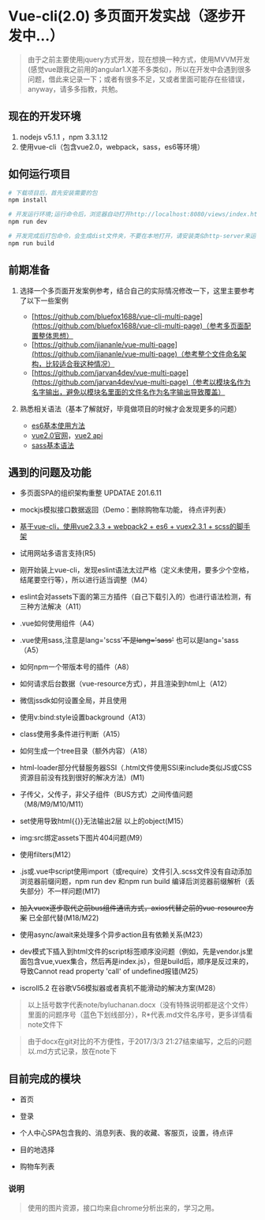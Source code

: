# Vue-cli(2.0) 多页面开发实战（逐步开发中...）

> 由于之前主要使用jquery方式开发，现在想换一种方式，使用MVVM开发(感觉vue跟我之前用的angular1.X差不多类似)，所以在开发中会遇到很多问题，借此来记录一下；或者有很多不足，又或者里面可能存在些错误，anyway，请多多指教，共勉。

## 现在的开发环境  ##

1. nodejs v5.1.1 ，npm 3.3.1.12
2. 使用vue-cli（包含vue2.0，webpack，sass，es6等环境）

## 如何运行项目 ##

``` bash
# 下载项目后，首先安装需要的包
npm install

# 开发运行环境;运行命令后，浏览器自动打开http://localhost:8080/views/index.html
npm run dev

# 开发完成后打包命令，会生成dist文件夹，不要在本地打开，请安装类似http-server来运行(dist后js/css／api路径会指向我的github，可以在config／index.js下修改assetsPublicPath)
npm run build

```

## 前期准备 ##

1. 选择一个多页面开发案例参考，结合自己的实际情况修改一下，这里主要参考了以下一些案例
	- [https://github.com/bluefox1688/vue-cli-multi-page](https://github.com/bluefox1688/vue-cli-multi-page)（参考多页面配置整体思想）
	- [https://github.com/jiananle/vue-multi-page](https://github.com/jiananle/vue-multi-page)（参考整个文件命名架构，比较适合我这种情况）
	- [https://github.com/jarvan4dev/vue-multi-page](https://github.com/jarvan4dev/vue-multi-page)（参考以模块名作为名字输出，避免以模块名里面的文件名作为名字输出导致覆盖）

2. 熟悉相关语法（基本了解就好，毕竟做项目的时候才会发现更多的问题）
	- [es6基本使用方法](http://es6.ruanyifeng.com/)
	- [vue2.0官网](https://cn.vuejs.org/v2/guide/)，[vue2 api](https://cn.vuejs.org/v2/api/)
	- [sass基本语法](http://www.w3cplus.com/sassguide/)

## 遇到的问题及功能 ##

- 多页面SPA的组织架构重整 UPDATAE 201.6.11

- mockjs模拟接口数据返回（Demo：删除购物车功能， 待点评列表）

- [基于vue-cli，使用vue2.3.3 + webpack2 + es6 + vuex2.3.1 + scss的脚手架](https://github.com/luchanan/vue_cli_multiple_page)

- 试用网站多语言支持(R5)

- 刚开始装上vue-cli，发现eslint语法太过严格（定义未使用，要多少个空格，结尾要空行等），所以进行适当调整（M4）

- eslint会对assets下面的第三方插件（自己下载引入的）也进行语法检测，有三种方法解决（A11）

- .vue如何使用组件（A4）

- .vue使用sass,注意是lang='scss'~~不是lang='sass'~~ 也可以是lang='sass （A5）

- 如何npm一个带版本号的插件（A8）

- 如何请求后台数据（vue-resource方式），并且渲染到html上（A12）

- 微信jssdk如何设置全局，并且使用

- 使用v:bind:style设置background（A13）

- class使用多条件进行判断（A15）

- 如何生成一个tree目录（额外内容）（A18）

- html-loader部分代替服务器SSI（.html文件使用SSI来include类似JS或CSS资源目前没有找到很好的解决方法）(M1)

- 子传父，父传子，非父子组件（BUS方式）之间传值问题（M8/M9/M10/M11）

- set使用导致html{{}}无法输出2层 以上的object(M15）

- img:src绑定assets下图片404问题(M9）

- 使用filters(M12）

- .js或.vue中script使用import（或require）文件引入.scss文件没有自动添加浏览器前缀问题，npm run dev 和npm run build 编译后浏览器前缀解析（丢失部分）不一样问题(M17)

- ~~加入vuex逐步取代之前bus组件通讯方式，axios代替之前的vue-resource方案~~ 已全部代替(M18/M22)

- 使用async/await来处理多个异步action且有依赖关系(M23）

- dev模式下插入到html文件的script标签顺序没问题（例如，先是vendor.js里面包含vue,vuex集合，然后再是index.js），但是build后，顺序是反过来的，导致Cannot read property 'call' of undefined报错(M25）

- iscroll5.2 在谷歌V56模拟器或者真机不能滑动的解决方案(M28）

> 以上括号数字代表note/byluchanan.docx（没有特殊说明都是这个文件）里面的问题序号（蓝色下划线部分），R*代表.md文件名序号，更多详情看note文件下

> 由于docx在git对比的不方便性，于2017/3/3 21:27结束编写，之后的问题以.md方式记录，放在note下

## 目前完成的模块 ##

- 首页

- 登录

- 个人中心SPA包含我的、消息列表、我的收藏、客服页，设置，待点评

- 目的地选择

- 购物车列表


### 说明

> 使用的图片资源，接口均来自chrome分析出来的，学习之用。
